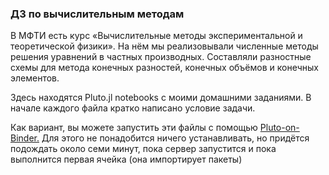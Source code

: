 ### ДЗ по вычислительным методам

В МФТИ есть курс «Вычислительные методы экспериментальной и теоретической физики». На нём мы реализовывали численные методы решения уравнений в частных производных. Составляли разностные схемы для метода конечных разностей, конечных объёмов и конечных элементов.

Здесь находятся Pluto.jl notebooks c моими домашними заданиями. В начале каждого файла кратко написано условие задачи.

Как вариант, вы можете запустить эти файлы с помощью [Pluto-on-Binder.](https://pluto-on-binder.glitch.me/) Для этого не понадобится ничего устанавливать, но придётся подождать около семи минут, пока сервер запустится и пока выполнится первая ячейка (она импортирует пакеты)
